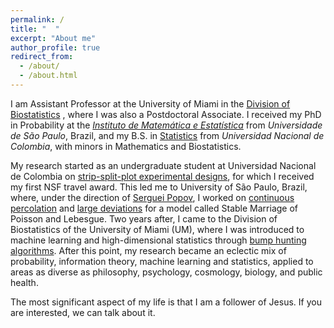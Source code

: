 ```yaml
---
permalink: /
title: "  "
excerpt: "About me"
author_profile: true
redirect_from: 
  - /about/
  - /about.html
---
```


I am  Assistant Professor at the University of Miami in the [Division of Biostatistics](https://www.publichealth.med.miami.edu/divisions/biostatistics/) , where I was also a Postdoctoral Associate. I received my PhD in Probability at the [_Instituto de Matemática e Estatística_](https://www.ime.usp.br/en/home/) from _Universidade de São Paulo_, Brazil, and my B.S. in [Statistics](http://ciencias.bogota.unal.edu.co/departamentos/departamento-de-estadistica/inicio/) from _Universidad Nacional de Colombia_, with minors in Mathematics and Biostatistics. 

My research started as an undergraduate student at Universidad Nacional de Colombia on [strip-split-plot experimental designs](https://biometria.ufla.br/index.php/BBJ/article/view/141), for which I received my first NSF travel award. This led me to University of São Paulo, Brazil, where, under the direction of [Serguei Popov](https://www.fc.up.pt/pessoas/serguei.popov/), I worked on [continuous percolation](https://doi.org/10.1080/17442508.2011.651215) and [large deviations](https://doi.org/10.1007/s10959-010-0304-9) for a model called Stable Marriage of Poisson and Lebesgue. Two years after, I came to the Division of Biostatistics of the University of Miami (UM), where I was introduced to machine learning and high-dimensional statistics through [bump hunting algorithms](https://doi.org/10.1007/978-3-319-41573-4_16). After this point, my research became an eclectic mix of probability, information theory, machine learning and statistics, applied to areas as diverse as philosophy, psychology, cosmology, biology, and public health.

The most significant aspect of my life is that I am a follower of Jesus. If you are interested, we can talk about it.
